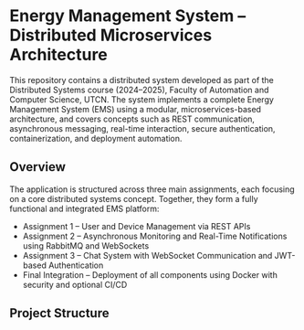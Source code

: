 # Energy Management System – Distributed Microservices Architecture

This repository contains a distributed system developed as part of the Distributed Systems course (2024–2025), Faculty of Automation and Computer Science, UTCN. The system implements a complete Energy Management System (EMS) using a modular, microservices-based architecture, and covers concepts such as REST communication, asynchronous messaging, real-time interaction, secure authentication, containerization, and deployment automation.

## Overview

The application is structured across three main assignments, each focusing on a core distributed systems concept. Together, they form a fully functional and integrated EMS platform:

- Assignment 1 – User and Device Management via REST APIs
- Assignment 2 – Asynchronous Monitoring and Real-Time Notifications using RabbitMQ and WebSockets
- Assignment 3 – Chat System with WebSocket Communication and JWT-based Authentication
- Final Integration – Deployment of all components using Docker with security and optional CI/CD

## Project Structure

